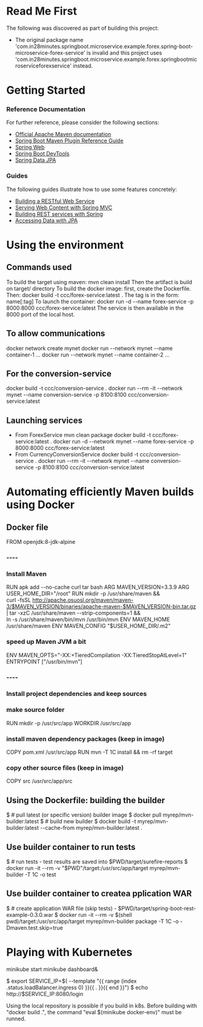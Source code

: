 # Read Me First
The following was discovered as part of building this project:

* The original package name 'com.in28minutes.springboot.microservice.example.forex.spring-boot-microservice-forex-service' is invalid and this project uses 'com.in28minutes.springboot.microservice.example.forex.springbootmicroserviceforexservice' instead.

# Getting Started

### Reference Documentation
For further reference, please consider the following sections:

* [Official Apache Maven documentation](https://maven.apache.org/guides/index.html)
* [Spring Boot Maven Plugin Reference Guide](https://docs.spring.io/spring-boot/docs/2.2.4.RELEASE/maven-plugin/)
* [Spring Web](https://docs.spring.io/spring-boot/docs/2.2.4.RELEASE/reference/htmlsingle/#boot-features-developing-web-applications)
* [Spring Boot DevTools](https://docs.spring.io/spring-boot/docs/2.2.4.RELEASE/reference/htmlsingle/#using-boot-devtools)
* [Spring Data JPA](https://docs.spring.io/spring-boot/docs/2.2.4.RELEASE/reference/htmlsingle/#boot-features-jpa-and-spring-data)

### Guides
The following guides illustrate how to use some features concretely:

* [Building a RESTful Web Service](https://spring.io/guides/gs/rest-service/)
* [Serving Web Content with Spring MVC](https://spring.io/guides/gs/serving-web-content/)
* [Building REST services with Spring](https://spring.io/guides/tutorials/bookmarks/)
* [Accessing Data with JPA](https://spring.io/guides/gs/accessing-data-jpa/)

# Using the environment
## Commands used
To build the target using maven: mvn clean install
Then the artifact is build on target/ directory
To build the docker image: first, create the Dockerfile. Then: docker build -t ccc/forex-service:latest .
The tag is in the form: name[:tag]
To launch the container: docker run -d --name forex-service -p 8000:8000 ccc/forex-service:latest
The service is then available in the 8000 port of the local host.

## To allow communications
docker network create mynet
docker run --network mynet --name container-1 ...
docker run --network mynet --name container-2 ...

## For the conversion-service
docker build -t ccc/conversion-service .
docker run --rm -it --network mynet --name conversion-service -p 8100:8100 ccc/conversion-service:latest

## Launching services
- From ForexService
	mvn clean package
	docker build -t ccc/forex-service:latest .
	docker run -d --network mynet --name forex-service -p 8000:8000 ccc/forex-service:latest
- From CurrencyConversionService
	docker build -t ccc/conversion-service .
	docker run --rm -it --network mynet --name conversion-service -p 8100:8100 ccc/conversion-service:latest
	
	
# Automating efficiently Maven builds using Docker
## Docker file
FROM openjdk:8-jdk-alpine
### ----
### Install Maven
RUN apk add --no-cache curl tar bash
ARG MAVEN_VERSION=3.3.9
ARG USER_HOME_DIR="/root"
RUN mkdir -p /usr/share/maven && \
curl -fsSL http://apache.osuosl.org/maven/maven-3/$MAVEN_VERSION/binaries/apache-maven-$MAVEN_VERSION-bin.tar.gz | tar -xzC /usr/share/maven --strip-components=1 && \
ln -s /usr/share/maven/bin/mvn /usr/bin/mvn
ENV MAVEN_HOME /usr/share/maven
ENV MAVEN_CONFIG "$USER_HOME_DIR/.m2"
### speed up Maven JVM a bit
ENV MAVEN_OPTS="-XX:+TieredCompilation -XX:TieredStopAtLevel=1"
ENTRYPOINT ["/usr/bin/mvn"]
### ----
### Install project dependencies and keep sources
### make source folder
RUN mkdir -p /usr/src/app
WORKDIR /usr/src/app
### install maven dependency packages (keep in image)
COPY pom.xml /usr/src/app
RUN mvn -T 1C install && rm -rf target
### copy other source files (keep in image)
COPY src /usr/src/app/src

## Using the Dockerfile: building the builder
$ # pull latest (or specific version) builder image
$ docker pull myrep/mvn-builder:latest
$ # build new builder
$ docker build -t myrep/mvn-builder:latest --cache-from myrep/mvn-builder:latest .
## Use builder container to run tests
$ # run tests - test results are saved into $PWD/target/surefire-reports
$ docker run -it --rm -v "$PWD"/target:/usr/src/app/target myrep/mvn-builder -T 1C -o test
## Use builder container to createa pplication WAR
$ # create application WAR file (skip tests) - $PWD/target/spring-boot-rest-example-0.3.0.war
$ docker run -it --rm -v $(shell pwd)/target:/usr/src/app/target myrep/mvn-builder package -T 1C -o -Dmaven.test.skip=true

# Playing with Kubernetes
minikube start
minikube dashboard&

$ export SERVICE_IP=$( --template "{{ range (index .status.loadBalancer.ingress 0) }}{{ . }}{{ end }}")
$ echo http://$SERVICE_IP:8080/login


Using the local repository is possible if you build in k8s. Before building with "docker build .", the command "eval $(minikube docker-env)" must be runned.
